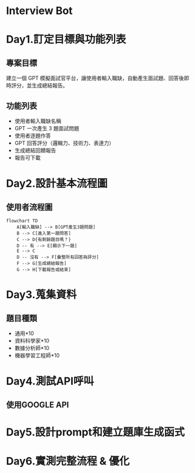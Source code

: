 # Interview Bot

# Day1.訂定目標與功能列表

## 專案目標
建立一個 GPT 模擬面試官平台，讓使用者輸入職缺，自動產生面試題、回答後即時評分，並生成總結報告。

## 功能列表
- 使用者輸入職缺名稱
- GPT 一次產生 3 題面試問題
- 使用者逐題作答
- GPT 回答評分（邏輯力、技術力、表達力）
- 生成總結回饋報告
- 報告可下載

# Day2.設計基本流程圖

## 使用者流程圖

```mermaid
flowchart TD
    A[輸入職缺] --> B[GPT產生3題問題]
    B --> C[進入第一題問答]
    C --> D{有剩餘題目嗎？}
    D -- 有 --> E[顯示下一題]
    E --> C
    D -- 沒有 --> F[彙整所有回答與評分]
    F --> G[生成總結報告]
    G --> H[下載報告或結束]
```
# Day3.蒐集資料

## 題目種類
- 通用*10
- 資料科學家*10
- 數據分析師*10
- 機器學習工程師*10

# Day4.測試API呼叫

## 使用GOOGLE API

# Day5.設計prompt和建立題庫生成函式

# Day6.實測完整流程 & 優化
